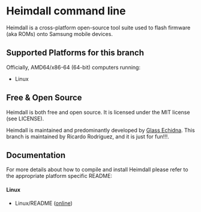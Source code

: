 # Heimdall command line

Heimdall is a cross-platform open-source tool suite used to flash firmware (aka ROMs) onto Samsung mobile devices.

## Supported Platforms for this branch

Officially, AMD64/x86-64 (64-bit) computers running:

 * Linux

## Free & Open Source

Heimdall is both free and open source. It is licensed under the MIT license (see LICENSE).

Heimdall is maintained and predominantly developed by [Glass Echidna](http://glassechidna.com.au/). 
This branch is maintained by Ricardo Rodriguez, and it is just for fun!!!.

## Documentation

For more details about how to compile and install Heimdall please refer to the
appropriate platform specific README:

#### Linux

 - Linux/README ([online](https://github.com/RicardoRodriguezPina/Heimdall/blob/master/Linux/README))

